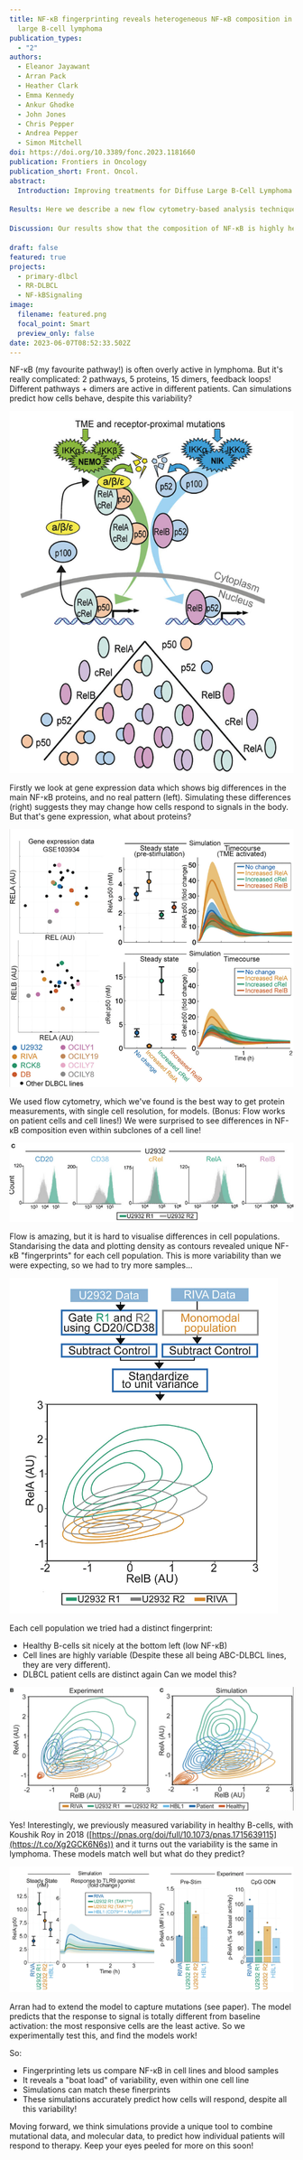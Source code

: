 ```yaml
---
title: NF-κB fingerprinting reveals heterogeneous NF-κB composition in diffuse
  large B-cell lymphoma
publication_types:
  - "2"
authors:
  - Eleanor Jayawant
  - Arran Pack
  - Heather Clark
  - Emma Kennedy
  - Ankur Ghodke
  - John Jones
  - Chris Pepper
  - Andrea Pepper
  - Simon Mitchell
doi: https://doi.org/10.3389/fonc.2023.1181660
publication: Frontiers in Oncology
publication_short: Front. Oncol.
abstract:
  Introduction: Improving treatments for Diffuse Large B-Cell Lymphoma (DLBCL) is challenged by the vast heterogeneity of the disease. Nuclear factor-κB (NF-κB) is frequently aberrantly activated in DLBCL. Transcriptionally active NF-κB is a dimer containing either RelA, RelB or cRel, but the variability in the composition of NF-κB between and within DLBCL cell populations is not known.

Results: Here we describe a new flow cytometry-based analysis technique termed “NF-κB fingerprinting” and demonstrate its applicability to DLBCL cell lines, DLBCL core-needle biopsy samples, and healthy donor blood samples. We find each of these cell populations has a unique NF-κB fingerprint and that widely used cell-of-origin classifications are inadequate to capture NF-κB heterogeneity in DLBCL. Computational modeling predicts that RelA is a key determinant of response to microenvironmental stimuli, and we experimentally identify substantial variability in RelA between and within ABC-DLBCL cell lines. We find that when we incorporate NF-κB fingerprints and mutational information into computational models we can predict how heterogeneous DLBCL cell populations respond to microenvironmental stimuli, and we validate these predictions experimentally.

Discussion: Our results show that the composition of NF-κB is highly heterogeneous in DLBCL and predictive of how DLBCL cells will respond to microenvironmental stimuli. We find that commonly occurring mutations in the NF-κB signaling pathway reduce DLBCL’s response to microenvironmental stimuli. NF-κB fingerprinting is a widely applicable analysis technique to quantify NF-κB heterogeneity in B cell malignancies that reveals functionally significant differences in NF-κB composition within and between cell populations.

draft: false
featured: true
projects:
  - primary-dlbcl
  - RR-DLBCL
  - NF-kBSignaling
image:
  filename: featured.png
  focal_point: Smart
  preview_only: false
date: 2023-06-07T08:52:33.502Z
---
```

NF-κB (my favourite pathway!) is often overly active in lymphoma. But it's really complicated: 2 pathways, 5 proteins, 15 dimers, feedback loops! Different pathways + dimers are active in different patients. Can simulations predict how cells behave, despite this variability?

![](fx2lnhgwwaqdtcb.png)

Firstly we look at gene expression data which shows big differences in the main NF-κB proteins, and no real pattern (left). Simulating these differences (right) suggests they may change how cells respond to signals in the body. But that's gene expression, what about proteins?

![](fx2k6gdwcaibclv.png)

We used flow cytometry, which we've found is the best way to get protein measurements, with single cell resolution, for models. (Bonus: Flow works on patient cells and cell lines!) We were surprised to see differences in NF-κB composition even within subclones of a cell line!

![](fx2nobpxoaafzlv.png)

Flow is amazing, but it is hard to visualise differences in cell populations. Standarising the data and plotting density as contours revealed unique NF-κB "fingerprints" for each cell population. This is more variability than we were expecting, so we had to try more samples...

![](fx2o6uowcami8ml.png)

Each cell population we tried had a distinct fingerprint: 
- Healthy B-cells sit nicely at the bottom left (low NF-κB) 
- Cell lines are highly variable (Despite these all being ABC-DLBCL lines, they are very different). 
- DLBCL patient cells are distinct again Can we model this?

![](featured.png)

Yes! Interestingly, we previously measured variability in healthy B-cells, with Koushik Roy in 2018 ([https://pnas.org/doi/full/10.1073/pnas.1715639115](https://t.co/Xg2GCK6N6s)) and it turns out the variability is the same in lymphoma. These models match well but what do they predict?

![](fx2r0gfxwaiuupc.png)

Arran had to extend the model to capture mutations (see paper). The model predicts that the response to signal is totally different from baseline activation: the most responsive cells are the least active. So we experimentally test this, and find the models work!

So:

* Fingerprinting lets us compare NF-κB in cell lines and blood samples
* It reveals a "boat load" of variability, even within one cell line
* Simulations can match these finerprints
* These simulations accurately predict how cells will respond, despite all this variability!

Moving forward, we think simulations provide a unique tool to combine mutational data, and molecular data, to predict how individual patients will respond to therapy. Keep your eyes peeled for more on this soon!
